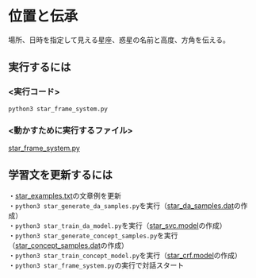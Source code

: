 # 位置と伝承 
場所、日時を指定して見える星座、惑星の名前と高度、方角を伝える。

## 実行するには  
### <実行コード>  
`python3 star_frame_system.py`  

### <動かすために実行するファイル>  
[star_frame_system.py](https://github.com/oshiooshi/Orbit/blob/main/oshio/pos/star_frame_system.py)  

## 学習文を更新するには  
・[star_examples.txt](https://github.com/oshiooshi/Orbit/blob/main/oshio/pos/star_examples.txt)の文章例を更新  
・`python3 star_generate_da_samples.py`を実行（[star_da_samples.dat](https://github.com/oshiooshi/Orbit/blob/main/oshio/pos/star_da_samples.dat)の作成）  
・`python3 star_train_da_model.py`を実行（[star_svc.model](https://github.com/oshiooshi/Orbit/blob/main/oshio/pos/star_svc.model)の作成）  
・`python3 star_generate_concept_samples.py`を実行（[star_concept_samples.dat](https://github.com/oshiooshi/Orbit/blob/main/oshio/pos/star_concept_samples.dat)の作成）  
・`python3 star_train_concept_model.py`を実行（[star_crf.model](https://github.com/oshiooshi/Orbit/blob/main/oshio/pos/star_crf.model)の作成）  
・`python3 star_frame_system.py`の実行で対話スタート   
